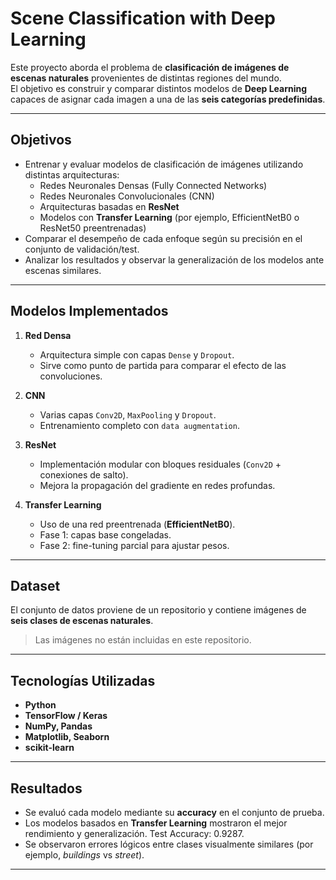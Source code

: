 #  Scene Classification with Deep Learning

Este proyecto aborda el problema de **clasificación de imágenes de escenas naturales** provenientes de distintas regiones del mundo.  
El objetivo es construir y comparar distintos modelos de **Deep Learning** capaces de asignar cada imagen a una de las **seis categorías predefinidas**.

---

##  Objetivos

- Entrenar y evaluar modelos de clasificación de imágenes utilizando distintas arquitecturas:
  - Redes Neuronales Densas (Fully Connected Networks)
  - Redes Neuronales Convolucionales (CNN)
  - Arquitecturas basadas en **ResNet**
  - Modelos con **Transfer Learning** (por ejemplo, EfficientNetB0 o ResNet50 preentrenadas)
- Comparar el desempeño de cada enfoque según su precisión en el conjunto de validación/test.
- Analizar los resultados y observar la generalización de los modelos ante escenas similares.

---

##  Modelos Implementados

1. **Red Densa**
   - Arquitectura simple con capas `Dense` y `Dropout`.
   - Sirve como punto de partida para comparar el efecto de las convoluciones.

2. **CNN**
   - Varias capas `Conv2D`, `MaxPooling` y `Dropout`.
   - Entrenamiento completo con `data augmentation`.

3. **ResNet**
   - Implementación modular con bloques residuales (`Conv2D` + conexiones de salto).
   - Mejora la propagación del gradiente en redes profundas.

4. **Transfer Learning**
   - Uso de una red preentrenada (**EfficientNetB0**).
   - Fase 1: capas base congeladas.
   - Fase 2: fine-tuning parcial para ajustar pesos.

---

##  Dataset

El conjunto de datos proviene de un repositorio y contiene imágenes de **seis clases de escenas naturales**.

> Las imágenes no están incluidas en este repositorio.  

---

##  Tecnologías Utilizadas

- **Python**
- **TensorFlow / Keras**
- **NumPy, Pandas**
- **Matplotlib, Seaborn**
- **scikit-learn**

---

##  Resultados

- Se evaluó cada modelo mediante su **accuracy** en el conjunto de prueba.
- Los modelos basados en **Transfer Learning** mostraron el mejor rendimiento y generalización. Test Accuracy: 0.9287.
- Se observaron errores lógicos entre clases visualmente similares (por ejemplo, *buildings* vs *street*).


---
